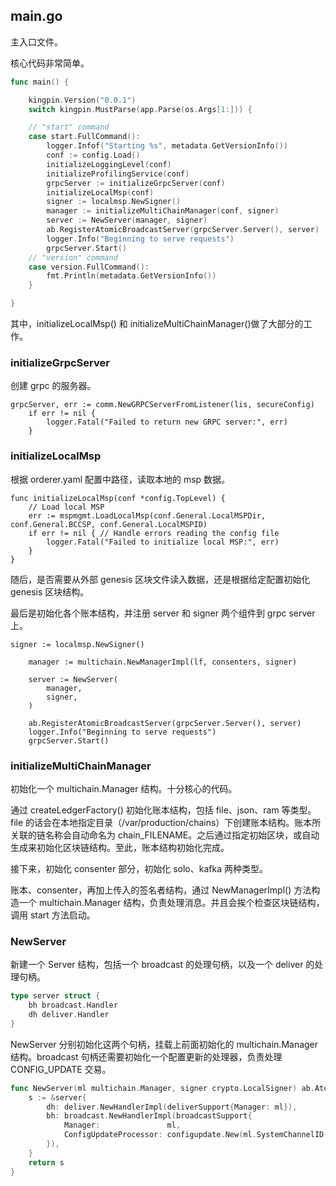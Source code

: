 ## main.go
主入口文件。

核心代码非常简单。

```go
func main() {

	kingpin.Version("0.0.1")
	switch kingpin.MustParse(app.Parse(os.Args[1:])) {

	// "start" command
	case start.FullCommand():
		logger.Infof("Starting %s", metadata.GetVersionInfo())
		conf := config.Load()
		initializeLoggingLevel(conf)
		initializeProfilingService(conf)
		grpcServer := initializeGrpcServer(conf)
		initializeLocalMsp(conf)
		signer := localmsp.NewSigner()
		manager := initializeMultiChainManager(conf, signer)
		server := NewServer(manager, signer)
		ab.RegisterAtomicBroadcastServer(grpcServer.Server(), server)
		logger.Info("Beginning to serve requests")
		grpcServer.Start()
	// "version" command
	case version.FullCommand():
		fmt.Println(metadata.GetVersionInfo())
	}

}
```

其中，initializeLocalMsp() 和 initializeMultiChainManager()做了大部分的工作。


### initializeGrpcServer

创建 grpc 的服务器。

```golang
grpcServer, err := comm.NewGRPCServerFromListener(lis, secureConfig)
	if err != nil {
		logger.Fatal("Failed to return new GRPC server:", err)
	}
```

### initializeLocalMsp

根据 orderer.yaml 配置中路径，读取本地的 msp 数据。

```golang
func initializeLocalMsp(conf *config.TopLevel) {
	// Load local MSP
	err := mspmgmt.LoadLocalMsp(conf.General.LocalMSPDir, conf.General.BCCSP, conf.General.LocalMSPID)
	if err != nil { // Handle errors reading the config file
		logger.Fatal("Failed to initialize local MSP:", err)
	}
}
```

随后，是否需要从外部 genesis 区块文件读入数据，还是根据给定配置初始化 genesis 区块结构。

最后是初始化各个账本结构，并注册 server 和 signer 两个组件到 grpc server 上。

```golang
signer := localmsp.NewSigner()

	manager := multichain.NewManagerImpl(lf, consenters, signer)

	server := NewServer(
		manager,
		signer,
	)

	ab.RegisterAtomicBroadcastServer(grpcServer.Server(), server)
	logger.Info("Beginning to serve requests")
	grpcServer.Start()
```

### initializeMultiChainManager

初始化一个 multichain.Manager 结构。十分核心的代码。

通过 createLedgerFactory() 初始化账本结构，包括 file、json、ram 等类型。file 的话会在本地指定目录（/var/production/chains）下创建账本结构。账本所关联的链名称会自动命名为 chain_FILENAME。之后通过指定初始区块，或自动生成来初始化区块链结构。至此，账本结构初始化完成。

接下来，初始化 consenter 部分，初始化 solo、kafka 两种类型。

账本、consenter，再加上传入的签名者结构，通过 NewManagerImpl() 方法构造一个 multichain.Manager 结构，负责处理消息。并且会挨个检查区块链结构，调用 start 方法启动。

### NewServer

新建一个 Server 结构，包括一个 broadcast 的处理句柄，以及一个 deliver 的处理句柄。

```go
type server struct {
	bh broadcast.Handler
	dh deliver.Handler
}
```

NewServer 分别初始化这两个句柄，挂载上前面初始化的 multichain.Manager 结构。broadcast 句柄还需要初始化一个配置更新的处理器，负责处理 CONFIG_UPDATE 交易。

```go
func NewServer(ml multichain.Manager, signer crypto.LocalSigner) ab.AtomicBroadcastServer {
	s := &server{
		dh: deliver.NewHandlerImpl(deliverSupport{Manager: ml}),
		bh: broadcast.NewHandlerImpl(broadcastSupport{
			Manager:               ml,
			ConfigUpdateProcessor: configupdate.New(ml.SystemChannelID(), configUpdateSupport{Manager: ml}, signer),
		}),
	}
	return s
}
```






















